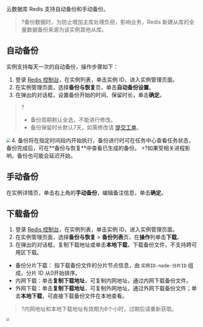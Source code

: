 
云数据库 Redis 支持自动备份和手动备份。
>?备份数据时，为防止增加主库处理负担，影响业务，Redis 新建从库的全量数据备份来源为该实例其他从库。
>
## 自动备份
实例支持每天一次的自动备份，操作步骤如下：
1. 登录 [Redis 控制台](https://console.cloud.tencent.com/redis)，在实例列表，单击实例 ID，进入实例管理页面。
2. 在实例管理页面，选择**备份与恢复**页，单击**自动备份设置**。
3. 在弹出的对话框，设置备份开始的时间、保留时长，单击**确定**。
>?
>- 备份周期默认全选，不能进行修改。
>- 备份保留时长默认7天，如需修改请  [提交工单](https://console.cloud.tencent.com/workorder/category)。
>
<img src="https://qcloudimg.tencent-cloud.cn/raw/e61e8ed69cbb2893d22284a40864bb38.png" style="zoom:60%;" />
4. 备份将在指定时间段内开始执行，备份进行时可在任务中心查看任务状态，备份完成后，可在**备份与恢复**中查看已生成的备份。
>?如果受相关进程影响，备份也可能会延迟开始。

## 手动备份
在实例详情页，单击右上角的**手动备份**，编辑备注信息，单击**确定**。

## 下载备份
1. 登录 [Redis 控制台](https://console.cloud.tencent.com/redis)，在实例列表，单击实例 ID，进入实例管理页面。
2. 在实例管理页面，选择**备份与恢复** > **备份列表**页，在**操作**列单击**下载**。
3. 在弹出的对话框，复制下载地址或单击**本地下载**，下载备份文件，不支持跨可用区下载。
 - 备份分片下载： 指下载备份文件的分片节点信息，由 `实例ID-node-分片ID` 组成，分片 ID 从0开始排序。
 - 内网下载：单击**复制下载地址**，可复制内网地址，通过内网下载备份文件。
 - 外网下载：单击**复制下载地址**，可复制外网地址，通过外网下载备份文件；单击**本地下载**，可直接下载备份文件在本地查看。
>?内网地址和本地下载地址有效期为6个小时，过期后请重新获取。
>
<img src="https://qcloudimg.tencent-cloud.cn/raw/e3164e2b7b61e71ff247e45265dbe834.png" style="zoom:50%;" />
